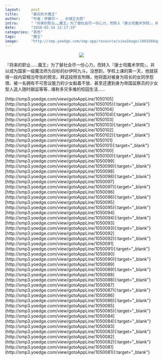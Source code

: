 ```yaml
---
layout:     post
title:      "最后的大魔王"
author:     "作者：伊藤宗一 , 水城正太郎"
intro:      "『将来的职业……魔王』为了替社会尽一份心力，而转入『康士坦魔术学院』，并以成为国家一级魔法师为目标的纱伊阿九斗。没想到，学校上课的第一天，他就获得一段内容相当夸张的预言。拜这段预言所赐，他将面对被身为班长的女同学怨恨、被一名拥有不可思议能力的少女黏着不放、甚至还遭到身为帝国监察员的少女型人造人随时跟监等等…堪称多灾多难的校园生活……"
date:       "2018-02-14 12:17:19"
categories: "其他"
tags:       "魔王"
image:      "http://smp.yoedge.com/smp-app/resource/viewImage/1001660appline.png"
---
```

<div style="text-align: center">
<p><img src="http://smp.yoedge.com/smp-app/resource/viewImage/1001660appline.png"/></p>
</div>
<p class="post-meta">
<span>『将来的职业……魔王』为了替社会尽一份心力，而转入『康士坦魔术学院』，并以成为国家一级魔法师为目标的纱伊阿九斗。没想到，学校上课的第一天，他就获得一段内容相当夸张的预言。拜这段预言所赐，他将面对被身为班长的女同学怨恨、被一名拥有不可思议能力的少女黏着不放、甚至还遭到身为帝国监察员的少女型人造人随时跟监等等…堪称多灾多难的校园生活……</span>
</p>
[http://smp3.yoedge.com/view/gotoAppLine/1050105](http://smp3.yoedge.com/view/gotoAppLine/1050105){:target="_blank"}
[http://smp3.yoedge.com/view/gotoAppLine/1050104](http://smp3.yoedge.com/view/gotoAppLine/1050104){:target="_blank"}
[http://smp3.yoedge.com/view/gotoAppLine/1050103](http://smp3.yoedge.com/view/gotoAppLine/1050103){:target="_blank"}
[http://smp3.yoedge.com/view/gotoAppLine/1050102](http://smp3.yoedge.com/view/gotoAppLine/1050102){:target="_blank"}
[http://smp3.yoedge.com/view/gotoAppLine/1050101](http://smp3.yoedge.com/view/gotoAppLine/1050101){:target="_blank"}
[http://smp3.yoedge.com/view/gotoAppLine/1050100](http://smp3.yoedge.com/view/gotoAppLine/1050100){:target="_blank"}
[http://smp3.yoedge.com/view/gotoAppLine/1050099](http://smp3.yoedge.com/view/gotoAppLine/1050099){:target="_blank"}
[http://smp3.yoedge.com/view/gotoAppLine/1050098](http://smp3.yoedge.com/view/gotoAppLine/1050098){:target="_blank"}
[http://smp3.yoedge.com/view/gotoAppLine/1050097](http://smp3.yoedge.com/view/gotoAppLine/1050097){:target="_blank"}
[http://smp3.yoedge.com/view/gotoAppLine/1050096](http://smp3.yoedge.com/view/gotoAppLine/1050096){:target="_blank"}
[http://smp3.yoedge.com/view/gotoAppLine/1050095](http://smp3.yoedge.com/view/gotoAppLine/1050095){:target="_blank"}
[http://smp3.yoedge.com/view/gotoAppLine/1050094](http://smp3.yoedge.com/view/gotoAppLine/1050094){:target="_blank"}
[http://smp3.yoedge.com/view/gotoAppLine/1050093](http://smp3.yoedge.com/view/gotoAppLine/1050093){:target="_blank"}
[http://smp3.yoedge.com/view/gotoAppLine/1050092](http://smp3.yoedge.com/view/gotoAppLine/1050092){:target="_blank"}
[http://smp3.yoedge.com/view/gotoAppLine/1050091](http://smp3.yoedge.com/view/gotoAppLine/1050091){:target="_blank"}
[http://smp3.yoedge.com/view/gotoAppLine/1050090](http://smp3.yoedge.com/view/gotoAppLine/1050090){:target="_blank"}
[http://smp3.yoedge.com/view/gotoAppLine/1050089](http://smp3.yoedge.com/view/gotoAppLine/1050089){:target="_blank"}
[http://smp3.yoedge.com/view/gotoAppLine/1050088](http://smp3.yoedge.com/view/gotoAppLine/1050088){:target="_blank"}
[http://smp3.yoedge.com/view/gotoAppLine/1050087](http://smp3.yoedge.com/view/gotoAppLine/1050087){:target="_blank"}
[http://smp3.yoedge.com/view/gotoAppLine/1050086](http://smp3.yoedge.com/view/gotoAppLine/1050086){:target="_blank"}
[http://smp3.yoedge.com/view/gotoAppLine/1050085](http://smp3.yoedge.com/view/gotoAppLine/1050085){:target="_blank"}
[http://smp3.yoedge.com/view/gotoAppLine/1050084](http://smp3.yoedge.com/view/gotoAppLine/1050084){:target="_blank"}
[http://smp3.yoedge.com/view/gotoAppLine/1050083](http://smp3.yoedge.com/view/gotoAppLine/1050083){:target="_blank"}
[http://smp3.yoedge.com/view/gotoAppLine/1050082](http://smp3.yoedge.com/view/gotoAppLine/1050082){:target="_blank"}
[http://smp3.yoedge.com/view/gotoAppLine/1050081](http://smp3.yoedge.com/view/gotoAppLine/1050081){:target="_blank"}


